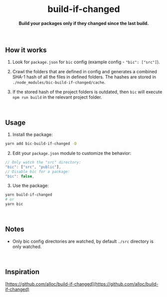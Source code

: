 <h1 align="center">  
   build-if-changed
</h1>

<h4 align="center">
Build your packages only if they changed since the last build.
</h4>

&nbsp;

## How it works

1. Look for `package.json` for `bic` config (example config - `"bic": ["src"]`).

2. Crawl the folders that are defined in config and generates a combined SHA-1 hash of all the files in defined folders. The hashes are stored in `./node_modules/bic-build-if-changed/cache`.

3. If the stored hash of the project folders is outdated, then `bic` will execute `npm run build`
   in the relevant project folder.

&nbsp;

## Usage

1. Install the package:

```sh
yarn add bic-build-if-changed -D
```

2. Edit your `package.json` module to customize the behavior:

```js
// Only watch the "src" directory:
"bic": ["src", "public"],
// Disable bic for a package:
"bic": false,
```

3. Use the package:

```sh
yarn build-if-changed
# or
yarn bic
```

&nbsp;

## Notes

- Only bic config directories are watched, by default `./src` directory is only watched.

&nbsp;

## Inspiration
[https://github.com/alloc/build-if-changed](https://github.com/alloc/build-if-changed)